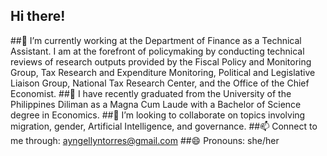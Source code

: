 ## Hi there!
##🔭 I’m currently working at the Department of Finance as a Technical Assistant. I am at the forefront of policymaking by conducting technical reviews of research outputs provided by the Fiscal Policy and Monitoring Group, Tax Research and Expenditure Monitoring, Political and Legislative Liaison Group, National Tax Research Center, and the Office of the Chief Economist.
##🌱 I have recently graduated from the University of the Philippines Diliman as a Magna Cum Laude with a Bachelor of Science degree in Economics.
##👯 I’m looking to collaborate on topics involving migration, gender, Artificial Intelligence, and governance.
##📫 Connect to me through: ayngellyntorres@gmail.com
##😄 Pronouns: she/her


<!--
**angellyntorres/angellyntorres** is a ✨ _special_ ✨ repository because its `README.md` (this file) appears on your GitHub profile.

- 🔭 I’m currently working at the Department of Finance as a Technical Assistant. I am at the forefront of policymaking by conducting technical reviews of research outputs provided by the Fiscal Policy and Monitoring Group, Tax Research and Expenditure Monitoring, Political and Legislative Liaison Group, National Tax Research Center, and the Office of the Chief Economist.
- 🌱 I have recently graduated from the University of the Philippines Diliman as a Magna Cum Laude with a Bachelor of Science degree in Economics.
- 👯 I’m looking to collaborate on topics involving migration, gender, Artificial Intelligence, and governance.
- 📫 Connect to me through: ayngellyntorres@gmail.com
- 😄 Pronouns: she/her
-->
